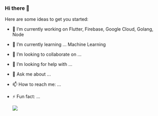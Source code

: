 ### Hi there 👋

Here are some ideas to get you started:

- 🔭 I’m currently working on Flutter, Firebase, Google Cloud, Golang, Node
- 🌱 I’m currently learning ... Machine Learning
- 👯 I’m looking to collaborate on ...
- 🤔 I’m looking for help with ...
- 💬 Ask me about ...
- 📫 How to reach me: ...
- ⚡ Fun fact: ...

  <p>
    <a href="https://skillicons.dev">
      <img src="https://skillicons.dev/icons?i=flutter,firebase,gcp,blender,swift,kotlin,go,nodejs,deno,figma,git,kubernetes,docker,c,unity,cs,react,astro,typescript,javascript,mongo,redis,python,pytorch&theme=light&perline=18" />
    </a>
  </p>
 

